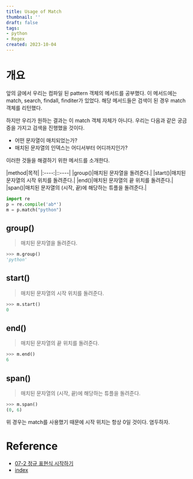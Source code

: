 ```yaml
---
title: Usage of Match
thumbnail: ''
draft: false
tags:
- python
- Regex
created: 2023-10-04
---
```


# 개요

앞의 글에서 우리는 컴파일 된 pattern 객체의 메서드를 공부했다. 이 메서드에는 match, search, findall, finditer가 있었다. 해당 메서드들은 검색이 된 경우 match 객체를 리턴했다.

하지만 우리가 원하는 결과는 이 match 객체 자체가 아니다. 우리는 다음과 같은 궁금증을 가지고 검색을 진행했을 것이다.

* 어떤 문자열이 매치되었는가?
* 매치된 문자열의 인덱스는 어디서부터 어디까지인가?

이러한 것들을 해결하기 위한 메서드를 소개한다.

|method|목적|
|:----:|::----|
|group()|매치된 문자열을 돌려준다.|
|start()|매치된 문자열의 시작 위치를 돌려준다.|
|end()|매치된 문자열의 끝 위치를 돌려준다.|
|span()|매치된 문자열의 (시작, 끝)에 해당하는 튜플을 돌려준다.|

````python
import re
p = re.compile('ab*')
m = p.match("python")
````

## group()

 > 
 > 매치된 문자열을 돌려준다.

````python
>>> m.group()
'python'
````

## start()

 > 
 > 매치된 문자열의 시작 위치를 돌려준다.

````python
>>> m.start()
0
````

## end()

 > 
 > 매치된 문자열의 끝 위치를 돌려준다.

````python
>>> m.end()
6
````

## span()

 > 
 > 매치된 문자열의 (시작, 끝)에 해당하는 튜플을 돌려준다.

````python
>>> m.span()
(0, 6)
````

위 경우는 match를 사용했기 때문에 시작 위치는 항상 0일 것이다. 염두하자.

# Reference

* [07-2 정규 표현식 시작하기](https://wikidocs.net/4308)
* [index](Development/Regex/index.md)
